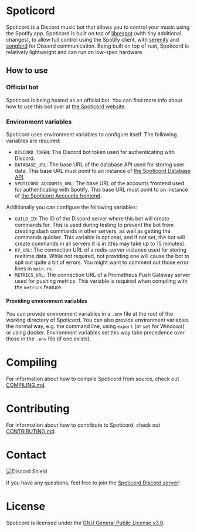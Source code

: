 # Spoticord

Spoticord is a Discord music bot that allows you to control your music using the Spotify app.
Spoticord is built on top of [librespot](https://github.com/librespot-org/librespot) (with tiny additional changes), to allow full control using the Spotify client, with [serenity](https://github.com/serenity-rs/serenity) and [songbird](https://github.com/serenity-rs/songbird) for Discord communication.
Being built on top of rust, Spoticord is relatively lightweight and can run on low-spec hardware.

## How to use
### Official bot
Spoticord is being hosted as an official bot. You can find more info about how to use this bot over at [the Spoticord website](https://spoticord.com/).

### Environment variables
Spoticord uses environment variables to configure itself. The following variables are required:
- `DISCORD_TOKEN`: The Discord bot token used for authenticating with Discord.
- `DATABASE_URL`: The base URL of the database API used for storing user data. This base URL must point to an instance of [the Spoticord Database API](https://github.com/SpoticordMusic/spoticord-database).
- `SPOTICORD_ACCOUNTS_URL`: The base URL of the accounts frontend used for authenticating with Spotify. This base URL must point to an instance of [the Spoticord Accounts frontend](https://github.com/SpoticordMusic/spoticord-accounts).

Additionally you can configure the following variables:
- `GUILD_ID`: The ID of the Discord server where this bot will create commands for. This is used during testing to prevent the bot from creating slash commands in other servers, as well as getting the commands quicker. This variable is optional, and if not set, the bot will create commands in all servers it is in (this may take up to 15 minutes).
- `KV_URL`: The connection URL of a redis-server instance used for storing realtime data. While not required, not providing one will cause the bot to spit out quite a bit of errors. You might want to comment out those error lines in `main.rs`. 
- `METRICS_URL`: The connection URL of a Prometheus Push Gateway server used for pushing metrics. This variable is required when compiling with the `metrics` feature.

#### Providing environment variables
You can provide environment variables in a `.env` file at the root of the working directory of Spoticord.
You can also provide environment variables the normal way, e.g. the command line, using `export` (or `set` for Windows) or using docker.
Environment variables set this way take precedence over those in the `.env` file (if one exists).

# Compiling
For information about how to compile Spoticord from source, check out [COMPILING.md](COMPILING.md).

# Contributing
For information about how to contribute to Spoticord, check out [CONTRIBUTING.md](CONTRIBUTING.md).

# Contact
![Discord Shield](https://discordapp.com/api/guilds/779292533053456404/widget.png?style=shield)

If you have any questions, feel free to join the [Spoticord Discord server](https://discord.gg/wRCyhVqBZ5)!

# License
Spoticord is licensed under the [GNU General Public License v3.0](LICENSE).
